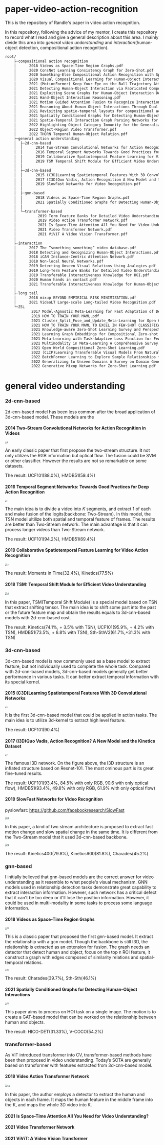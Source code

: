 # paper-video-action-recognition

This is the repository of Randle's paper in video action recognition.

In this repository, following the advice of my mentor, I create this repository to record what I read and give a general description about this area. I mainly divide this area into *general video understanding* and *interaction*(human-object detection, compositional action recognition).

```latex
root/
    ├─compositional action recognition
    │      2018 Videos as Space-Time Region Graphs.pdf
    │      2020 ConsNet Learning Consistency Graph for Zero-Shot.pdf
    │      2020 Something-Else Compositional Action Recognition with Spatial-Temporal Interaction Networks.pdf
    │      2020 Visual Compositional Learning for Human-Object Interaction Detection.pdf
    │      2021 (MotionFormer) Keep Your Eye on the Ball Trajectory Attention in Video Transformers.pdf
    │      2021 Detecting Human-Object Interaction via Fabricated Compositional Learning.pdf
    │      2021 Exploiting Scene Graphs for Human-Object Interaction Detection.pdf
    │      2021 Hand-Object Interaction Reasoning.pdf
    │      2021 Motion Guided Attention Fusion to Recognize Interactions from Videos.pdf
    │      2021 Reasoning About Human-Object Interactions Through Dual Attention Networks.pdf
    │      2021 Revisiting spatio-temporal layouts for compositional action recognition.pdf
    │      2021 Spatially Conditioned Graphs for Detecting Human-Object Interactions.pdf
    │      2021 Spatio-Temporal Interaction Graph Parsing Networks for Human-Object Interaction Recognition.pdf
    │      2022 Highlighting Object Category Immunity for the Generalization of Human-Object Interaction Detection.pdf
    │      2022 Object-Region Video Transformer.pdf
    │      2022 THORN Temporal Human-Object Relation.pdf
    ├─general action understanding
    │  ├─2d-cnn-based
    │  │      2014 Two-Stream Convolutional Networks for Action Recognition in Videos.pdf
    │  │      2016 Temporal Segment Networks Towards Good Practices for Deep Action Recognition.pdf
    │  │      2019 Collaborative Spatiotemporal Feature Learning for Video Action Recognition.pdf
    │  │      2019 TSM Temporal Shift Module for Efficient Video Understanding.pdf
    │  │
    │  ├─3d-cnn-based
    │  │      2015 (C3D)Learning Spatiotemporal Features With 3D Convolutional Networks.pdf
    │  │      2017 (I3D)Quo Vadis, Action Recognition A New Model and the Kinetics Dataset.pdf
    │  │      2019 SlowFast Networks for Video Recognition.pdf
    │  │
    │  ├─gnn-based
    │  │      2018 Videos as Space-Time Region Graphs.pdf
    │  │      2021 Spatially Conditioned Graphs for Detecting Human-Object Interactions.pdf
    │  │
    │  └─transformer-based
    │          2019 Term Feature Banks for Detailed Video Understanding.pdf
    │          2019 Video Action Transformer Network.pdf
    │          2021 Is Space-Time Attention All You Need for Video Understanding.pdf
    │          2021 Video Transformer Network.pdf
    │          2021 ViViT A Video Vision Transformer.pdf
    │
    ├─interaction
    │      2017 The “something something” video database.pdf
    │      2018 Detecting and Recognizing Human-Object Interactions.pdf
    │      2018 iCAN Instance-Centric Attention Network.pdf
    │      2018 Non-local Neural Networks.pdf
    │      2019 Detecting Unseen Visual Relations Using Analogies.pdf
    │      2019 Long-Term Feature Banks for Detailed Video Understanding.pdf
    │      2019 Transferable Interactiveness Knowledge for HOI.pdf
    │      2020 Human hands in contact.pdf
    │      2021 Transferable Interactiveness Knowledge for Human-Object Interaction Detection.pdf
    │
    ├─long tail
    │      2018 mixup BEYOND EMPIRICAL RISK MINIMIZATION.pdf
    │      2021 VideoLT Large-scale Long-tailed Video Recognition.pdf
    └─ZSL
            2017 Model-Agnostic Meta-Learning for Fast Adaptation of Deep Networks.pdf
            2019 HOW TO TRAIN YOUR MAML.pdf
            2021 Cluster_Split_Fuse_and_Update_Meta-Learning for Open Compound Domain.pdf
            2021 HOW TO TRAIN YOUR MAML TO EXCEL IN FEW-SHOT CLASSIFICATION.pdf
            2021 Knowledge-aware Zero-Shot Learning Survey and Perspective.pdf
            2021 Learning Graph Embeddings for Compositional Zero-shot Learning.pdf
            2021 Meta-Learning with Task-Adaptive Loss Function for Few-Shot Learning.pdf
            2021 Multimodality in Meta-Learning A Comprehensive Survey.pdf
            2021 Open World Compositional Zero-Shot Learning.pdf
            2022 (CLIP)Learning Transferable Visual Models From Natural Language Supervision.pdf
            2022 BatchFormer Learning to Explore Sample Relationships for Robust Representing Learning.pdf
            2022 Generalizing to Unseen Domains A Survey on Domain Generalization.pdf
            2022 Generative Mixup Networks for Zero-Shot Learning.pdf

```

# general video understanding

### 2d-cnn-based

2d-cnn-based model has been less common after the broad application of 3d-cnn-based model. These models are the 

#### 2014 Two-Stream Convolutional Networks for Action Recognition in Videos

<img src="README.assets/6.png" alt="6" style="zoom: 40%;" />

An early classic paper that first propose the two-stream structure. It not only utilizes the RGB information but optical flow. The fusion could be SVM or other classifier. However the results are not so remarkable on some datasets.

The result: UCF101($88.0\%$), HMDB51($59.4\%$)

#### 2016 Temporal Segment Networks: Towards Good Practices for Deep Action Recognition

<img src="README.assets/1-16472660334671.png" alt="1" style="zoom: 33%;" />

The main idea is to divide a video into $K$ segments, and extract $1$ of each and make fusion of the logits(backbone: Two-Stream). In this model, the TSN model ultilize both spatial and temporal feature of frames. The results are better than Two-Stream network. The main advantage is that it can process longer videos than Two-Stream network.

The result: UCF101(94.2%), HMDB51($69.4\%$)

#### 2019 Collaborative Spatiotemporal Feature Learning for Video Action Recognition

<img src="README.assets/3.png" alt="3" style="zoom: 45%;" />

The result:  Moments in Time($32.4\%$), Kinetics($77.5\%$)

#### 2019 TSM: Temporal Shift Module for Efficient Video Understanding

<img src="README.assets/4.png" alt="4" style="zoom: 50%;" />

In this paper, TSM(Temporal Shift Module) is a special model based on TSN that extract shifting tensor. The main idea is to shift some part into the past or the future feature map and obtain the results equals to 3d-cnn-based models with 2d-cnn-based cost.

The result: Kinetics($74.1\%$, + $3.5\%$ with TSN), UCF101($95.9\%$, + $4.2\%$ with TSN), HMDB51($73.5\%$, + $8.8\%$ with TSN), Sth-SthV2($61.7\%$,+$31.3\%$ with TSN)

### 3d-cnn-based

3d-cnn-based model is now commonly used as a base model to extract feature, but not individually used to complete the whole task. Compared with 2d-cnn-based models, 3d-cnn-based models generally get better performance in various tasks. It can better extract temporal information with its special kernel. 

#### 2015 (C3D)Learning Spatiotemporal Features With 3D Convolutional Networks

<img src="README.assets/5.png" alt="5" style="zoom: 33%;" />

It is the first 3d-cnn-based model that could be applied in action tasks. The main idea is to utilize 3d-kernel to extract high level feature.

The result: UCF101($90.4\%$)

#### 2017 (I3D)Quo Vadis, Action Recognition? A New Model and the Kinetics Dataset

<img src="README.assets/7.png" alt="7" style="zoom: 33%;" />

The famous I3D network. On the figure above, the I3D structure is an inflated structure based on Resnet-101. The most ominous part is its great fine-tuned results.

The result: UCF101($93.4\%$, $84.5\%$ with only RGB, $90.6%$ with only optical flow), HMDB51($93.4\%$, $49.8\%$ with only RGB, $61.9\%%$ with only optical flow)

#### 2019 SlowFast Networks for Video Recognition

pyslowfast: https://github.com/facebookresearch/SlowFast

<img src="README.assets/8.png" alt="8" style="zoom: 50%;" />

In this paper, a kind of two stream architecture is proposed to extract fast motion change and slow spatial change in the same time. It is different from the Two-Stream model that it used 3d-cnn-based backbone.

<img src="README.assets\9.PNG" alt="9" style="zoom:50%;" />

The result: Kinetics400($79.8\%$), Kinetics600($81.8\%$), Charades($45.2\%$)

### gnn-based

I initially believed that gnn-based models are the correct answer for video understanding as it resemble to what people's visual mechanism. GNN models used in relationship detection tasks demonstrate great capability to extract interaction information. However, such network has a critical defect that it can't be too deep or it'll lose the position information. However, it could be used in multi-modality in some tasks to process some language information.

#### 2018 Videos as Space-Time Region Graphs

<img src="README.assets\10.PNG" alt="10" style="zoom:40%;" />

This is a classic paper that proposed the first gnn-based model. It extract the relationship with a gcn model. Though the backbone is still I3D, the relationship is extracted as an extension for fusion. The graph needs an detector that detect human and object, focus on the top n ROI feature, it construct a graph with edges composed of similarity relations and spatial-temporal relations.

<img src="README.assets\11.PNG" alt="11" style="zoom:40%;" />

The result: Charades($39.7\%$), Sth-Sth($46.1\%$)

#### 2021 Spatially Conditioned Graphs for Detecting Human–Object Interactions

<img src="README.assets\12.PNG" alt="12" style="zoom:40%;" />

This paper aims to process on HOI task on a single image. The motion is to create a GAT-based model that can be worked on the relationship between human and objects.

The result: HICO-DET($31.33\%$), V-COCO($54.2\%$)

### transformer-based

As ViT introduced transformer into CV, transformer-based methods have been then proposed in video understanding. Today’s SOTA are generally based on transformer with features extracted from 3d-cnn-based model.

#### 2019 Video Action Transformer Network

<img src="README.assets/14.png" alt="14" style="zoom: 50%;" />

In this paper, the author employs a detector to extract the human and objects in each frame. It maps the human feature in the middle frame into the K, and maps the whole 3D video into K.

#### 2021 Is Space-Time Attention All You Need for Video Understanding?



#### 2021 Video Transformer Network



#### 2021 ViViT: A Video Vision Transformer
